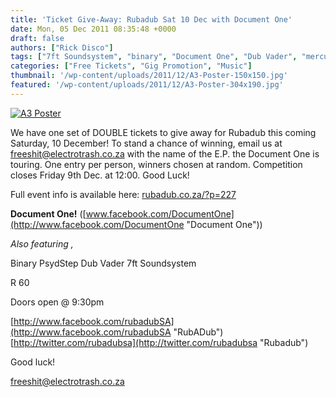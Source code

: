 ```yaml
---
title: 'Ticket Give-Away: Rubadub Sat 10 Dec with Document One'
date: Mon, 05 Dec 2011 08:35:48 +0000
draft: false
authors: ["Rick Disco"]
tags: ["7ft Soundsystem", "binary", "Document One", "Dub Vader", "mercury live", "Psydstep", "Rubadub", "Tainted Dub EP"]
categories: ["Free Tickets", "Gig Promotion", "Music"]
thumbnail: '/wp-content/uploads/2011/12/A3-Poster-150x150.jpg'
featured: '/wp-content/uploads/2011/12/A3-Poster-304x190.jpg'
---
```


[![](/wp-content/uploads/2011/12/A3-Poster-730x1024.jpg "A3 Poster")](/wp-content/uploads/2011/12/A3-Poster.jpg)

We have one set of DOUBLE tickets to give away for Rubadub this coming Saturday, 10 December! To stand a chance of winning, email us at [freeshit@electrotrash.co.za](mailto:freeshit@electrotrash.co.za) with the name of the E.P. the Document One is touring. One entry per person, winners chosen at random. Competition closes Friday 9th Dec. at 12:00. Good Luck!

Full event info is available here: [rubadub.co.za/?p=227](http://rubadub.co.za/?p=227 "Rubadub")

**Document One!** ([www.facebook.com/DocumentOne](http://www.facebook.com/DocumentOne "Document One"))

_Also featuring ,_

Binary PsydStep Dub Vader 7ft Soundsystem

R 60

Doors open @ 9:30pm

[http://www.facebook.com/rubadubSA](http://www.facebook.com/rubadubSA "RubADub") \
[http://twitter.com/rubadubsa](http://twitter.com/rubadubsa "Rubadub")

Good luck!

freeshit@electrotrash.co.za